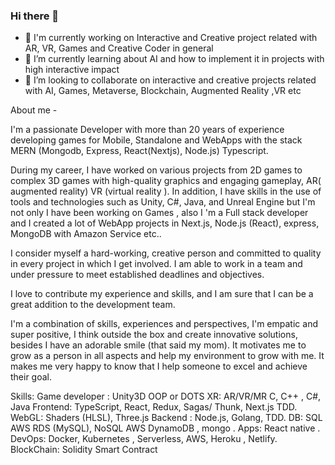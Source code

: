 ### Hi there 👋

- 🔭 I'm currently working on Interactive and Creative project related with AR, VR, Games and Creative Coder in general 
- 🌱 I’m currently learning about AI and how to implement it in projects with high interactive impact
- 👯 I’m looking to collaborate on interactive and creative projects related with AI, Games, Metaverse, Blockchain, Augmented Reality ,VR etc 

About me -

I'm a passionate Developer with more than 20 years of experience developing games for Mobile, Standalone and WebApps with the stack MERN (Mongodb, Express, React(Nextjs), Node.js) Typescript.

During my career, I have worked on various projects from 2D games to complex 3D games with high-quality graphics and engaging gameplay,  AR( augmented reality) VR (virtual reality ). In addition, I have skills in the use of tools and technologies such as Unity, C#, Java, and Unreal Engine but I'm not only I have been working on Games , also I 'm a Full stack developer and I created a lot of WebApp projects in Next.js, Node.js (React), express, MongoDB with Amazon Service etc..

I consider myself a hard-working, creative person and committed to quality in every project in which I get involved. I am able to work in a team and under pressure to meet established deadlines and objectives.

I love to contribute my experience and skills, and I am sure that I can be a great addition to the development team.

I'm a combination of skills, experiences and perspectives, I'm empatic and super positive, I think outside the box and create innovative solutions, besides I have an adorable smile (that said my mom).
It motivates me to grow as a person in all aspects and help my environment to grow with me. It makes me very happy to know that I help someone to excel and achieve their goal.

Skills:
Game developer : Unity3D OOP or  DOTS
XR: AR/VR/MR 
C, C++ , C#, Java 
Frontend: TypeScript, React, Redux, Sagas/ Thunk, Next.js TDD.
WebGL: Shaders (HLSL), Three.js
Backend : Node.js, Golang, TDD.
DB: SQL AWS RDS (MySQL), NoSQL AWS DynamoDB , mongo .
Apps: React native .
DevOps: Docker, Kubernetes , Serverless, AWS, Heroku , Netlify.
BlockChain: Solidity Smart Contract
